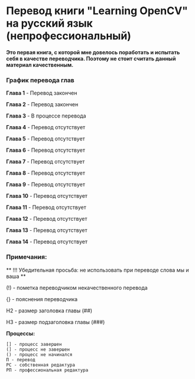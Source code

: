 # Перевод книги "Learning OpenCV" на русский язык (непрофессиональный)

**Это первая книга, с которой мне довелось поработать и испытать себя в качестве переводчика. Поэтому не стоит считать данный материал качественным.**

### График перевода глав

**Глава 1** - Перевод закончен

**Глава 2** - Перевод закончен

**Глава 3** - В процессе перевода

**Глава 4** - Перевод отсутствует

**Глава 5** - Перевод отсутствует

**Глава 6** - Перевод отсутствует

**Глава 7** - Перевод отсутствует

**Глава 8** - Перевод отсутствует

**Глава 9** - Перевод отсутствует

**Глава 10** - Перевод отсутствует

**Глава 11** - Перевод отсутствует

**Глава 12** - Перевод отсутствует

**Глава 13** - Перевод отсутствует

**Глава 14** - Перевод отсутствует


### Примечания:

** !!! Убедительная просьба: не использовать при переводе слова мы и ваша **

(!) - пометка переводчиком некачественного перевода

{} - пояснения переводчика

H2 - размер заголовка главы (##)

H3 - размер подзаголовка главы (###)

**Процессы:**

	[] - процесс завершен
	(] - процесс не завершен
	() - процесс не начинался
	П - перевод
	РС - собственная редактура
	РП - профессиональная редактура
